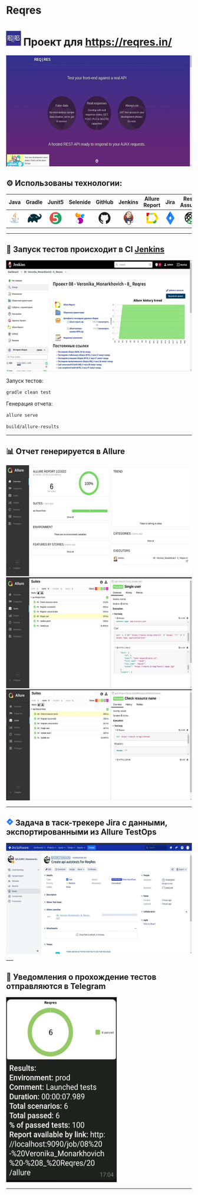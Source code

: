# Reqres
# <img src="images/reqres.jpg" width="40" height="40">  Проект для https://reqres.in/

<img src="images/reqres.in.jpg" width="600" height="300">

## :gear: Использованы технологии:
|  Java  | Gradle | Junit5 | Selenide | GitHub | Jenkins | Allure Report |   Jira   | Rest-Assured|
|:-------:|:-------:|:-------:|:-------:|:-------:|:-------:|:-------:|:-------:|:-------:|
| ![Image alt](https://github.com/VeronikaMonarkhovich/VeronikaMonarkhovich/blob/master/logo/Java.png) | <img src="images/logo/Gradle.png" width="40" height="40"> | <img src="images/logo/JUnit5.png" width="40" height="40"> | <img src="images/logo/Selenide.png" width="40" height="40"> | <img src="images/logo/Github.png" width="40" height="40"> | <img src="images/logo/Jenkins.png" width="40" height="40"> | <img src="images/logo/Allure_Report.png" width="40" height="40"> | <img src="images/logo/Jira.png" width="40" height="40"> | <img src="images/logo/Rest-Assured.png" width="40" height="40"> |

___

## :person_in_tuxedo: Запуск тестов происходит в CI [Jenkins](https://jenkins.autotests.cloud/job/08%20-%20Veronika_Monarkhovich%20-%208_%20Reqres/)

<img src="images/jenkins.jpg" width="600" height="300">

Запуск тестов:
```bash
gradle clean test
```

Генерация отчета:
```bash
allure serve
```
```bash
build/allure-results
```

___

## :bar_chart: Отчет генерируется в Allure

<img src="images/allure1.jpg" width="600" height="300">
<img src="images/allure2.jpg" width="600" height="300">
<img src="images/allure3.jpg" width="600" height="300">

___
## <img src=https://github.com/VeronikaMonarkhovich/VeronikaMonarkhovich/blob/master/logo/Jira.png width="20" height="20"> Задача в таск-трекере Jira с данными, экспортированными из Allure TestOps

<img src="images/jira.jpg" width="600" height="300"> 
___

## :calling: Уведомления о прохождение тестов отправляются в Telegram

<img src="images/telegram.jpg" width="300" height="500"> 

___
